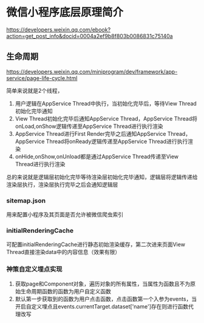 # 微信小程序底层原理简介
https://developers.weixin.qq.com/ebook?action=get_post_info&docid=0004a2ef9b8f803b0086831c75140a  

## 生命周期
https://developers.weixin.qq.com/miniprogram/dev/framework/app-service/page-life-cycle.html    

简单来说就是2个线程，
1. 用户逻辑在AppService Thread中执行，当初始化完毕后，等待View Thread初始化完毕通知
2. View Thread初始化完毕后通知AppService Thread，AppService Thread将onLoad,onShow逻辑传递至AppService Thread进行执行渲染      
3. AppService Thread进行First Render完毕之后通知AppService Thread，AppService Thread将onReady逻辑传递至AppService Thread进行执行渲染        
4. onHide,onShow,onUnload都是通过AppService Thread传递至View Thread进行执行渲染      

总的来说就是逻辑层初始化完毕等待渲染层初始化完毕通知，逻辑层将逻辑传递给渲染层执行，渲染层执行完毕之后会通知逻辑层     




### sitemap.json
用来配置小程序及其页面是否允许被微信爬虫索引     

### initialRenderingCache
可配置initialRenderingCache进行静态初始渲染缓存，第二次进来页面View Thread直接渲染data中的内容信息（效果有限）    


### 神策自定义埋点实现

1. 获取page和Component对象，遍历对象的所有属性，当属性为函数且不为原始生命周期函数的函数为用户自定义函数
2. 默认第一步获取到的函数为用户点击函数，点击函数第一个入参为events，当开启自定义埋点且events.currentTarget.dataset['name']存在则进行函数代理改写    
